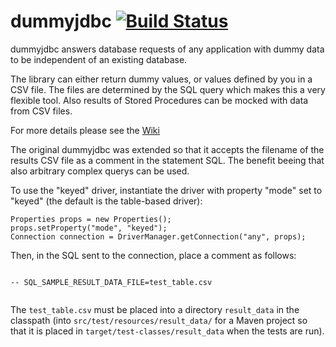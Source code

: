 # dummyjdbc [![Build Status](https://drone.io/github.com/kaiwinter/dummyjdbc/status.png)](https://drone.io/github.com/kaiwinter/dummyjdbc/latest)

dummyjdbc answers database requests of any application with dummy data to be independent of an existing database.

The library can either return dummy values, or values defined by you in a CSV file. The files are determined by the SQL query which makes this a very flexible tool. Also results of Stored Procedures can be mocked with data from CSV files.

For more details please see the [Wiki](https://github.com/kaiwinter/dummyjdbc/wiki)

The original dummyjdbc was extended so that it accepts the filename of the results CSV file as a comment in the statement SQL. The benefit beeing that also arbitrary complex querys can be used.

To use the "keyed" driver, instantiate the driver with property "mode" set to "keyed" (the default is the table-based driver):
```
Properties props = new Properties();
props.setProperty("mode", "keyed");
Connection connection = DriverManager.getConnection("any", props);
```
		

Then, in the SQL sent to the connection, place a comment as follows:

```

-- SQL_SAMPLE_RESULT_DATA_FILE=test_table.csv
   
```

The  ```test_table.csv``` must be placed into a directory ```result_data``` in the classpath (into ```src/test/resources/result_data/``` for a Maven project so that it is placed in ```target/test-classes/result_data``` when the tests are run).

   
   
